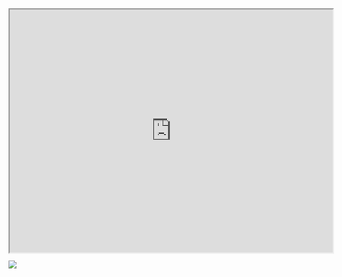 <iframe src="https://drive.google.com/file/d/1NyhA4_f7Z-2CEa9OdluKZwv-j_Azg_0e/preview" width="640" height="480" allow="autoplay"></iframe>

![]([my_video.mov](https://drive.google.com/file/d/1NyhA4_f7Z-2CEa9OdluKZwv-j_Azg_0e/preview))
